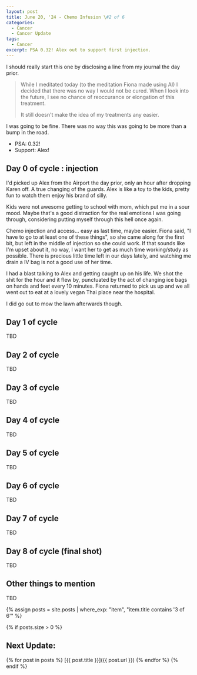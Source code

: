 ```yaml
---
layout: post
title: June 20, '24 - Chemo Infusion \#2 of 6
categories:
  - Cancer
  - Cancer Update
tags:
  - Cancer
excerpt: PSA 0.32! Alex out to support first injection.
---
```

I should really start this one by disclosing a line from my journal the day prior.
> While I meditated today (to the meditation Fiona made using AI) I decided that there was no way I would not be cured. When I look into the future, I see no chance of reoccurance or elongation of this treatment.  
> 
> It still doesn't make the idea of my treatments any easier.

I was going to be fine. There was no way this was going to be more than a bump in the road.

- PSA: 0.32!
- Support: Alex!

## Day 0 of cycle : injection
I'd picked up Alex from the Airport the day prior, only an hour after dropping Karen off. A true changing of the guards. Alex is like a toy to the kids, pretty fun to watch them enjoy his brand of silly.

Kids were not awesome getting to school with mom, which put me in a sour mood. Maybe that's a good distraction for the real emotions I was going through, considering putting myself through this hell once again.

Chemo injection and access... easy as last time, maybe easier.  Fiona said, "I have to go to at least one of these things", so she came along for the first bit, but left in the middle of injection so she could work. If that sounds like I'm upset about it, no way, I want her to get as much time working/study as possible. There is precious little time left in our days lately, and watching me drain a IV bag is not a good use of her time.

I had a blast talking to Alex and getting caught up on his life.  We shot the shit for the hour and it flew by, punctuated by the act of changing ice bags on hands and feet every 10 minutes.  Fiona returned to pick us up and we all went out to eat at a lovely vegan Thai place near the hospital. 

I did go out to mow the lawn afterwards though.

## Day 1 of cycle

TBD

## Day 2 of cycle

TBD

## Day 3 of cycle

TBD

## Day 4 of cycle

TBD

## Day 5 of cycle

TBD

## Day 6 of cycle

TBD

## Day 7 of cycle

TBD

## Day 8 of cycle (final shot)

TBD
## Other things to mention

TBD



{% assign posts = site.posts | where_exp: "item", "item.title contains '3 of 6'" %}

{% if posts.size > 0 %}
## Next Update:  

  {% for post in posts %}
[{{ post.title }}]({{ post.url }})
  {% endfor %}
{% endif %}
